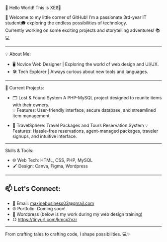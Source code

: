  👋 Hello World! This is XEI!🌟

🌴 Welcome to my little corner of GitHub! 
I’m a passionate 3rd-year IT student🎓 exploring the endless possibilities of technology.  
Currently working on some exciting projects and storytelling adventures! 📚💻

---

💡 About Me:
- 🖥️ Novice Web Designer | Exploring the world of web design and UI/UX.
- 🛠️ Tech Explorer | Always curious about new tools and languages.


---

🌟 Current Projects:
- 🗂️ Lost & Found System
  A PHP-MySQL project designed to reunite items with their owners.  
  💡 Features: User-friendly interface, secure database, and streamlined item management.
  
- 🌴 TravelSphere: Travel Packages and Tours Reservation System
  💡 Features: Hassle-free reservations, agent-managed packages, traveler signups, and intuitive interface.

---

 Skills & Tools:
- 🌐 Web Tech: HTML, CSS, PHP, MySQL  
- 🖌️ Design: Canva, Figma, Wordpress  

---

## 📫 Let's Connect:
- 📧 Email: maxinebusiness03@gmail.com  
- 🌐 Portfolio: Coming soon!
- 📝 Wordpress (below is my work during my web design training)
- ○ https://tinyurl.com/kmcx2vzr


---

From crafting tales to crafting code, I shape possibilities. 💻✨
